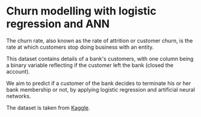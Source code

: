 # Churn modelling with logistic regression and ANN

The churn rate, also known as the rate of attrition or customer churn, is the rate at which customers stop doing business with an entity. 

This dataset contains details of a bank's customers, 
with one column being a binary variable reflecting if the customer left the bank (closed the account).

We aim to predict if a customer of the bank decides to terminate his or her bank membership or not,
by applying logistic regression and artificial neural networks. 

The dataset is taken from <a href="https://www.kaggle.com/shrutimechlearn/churn-modelling">Kaggle</a>.
